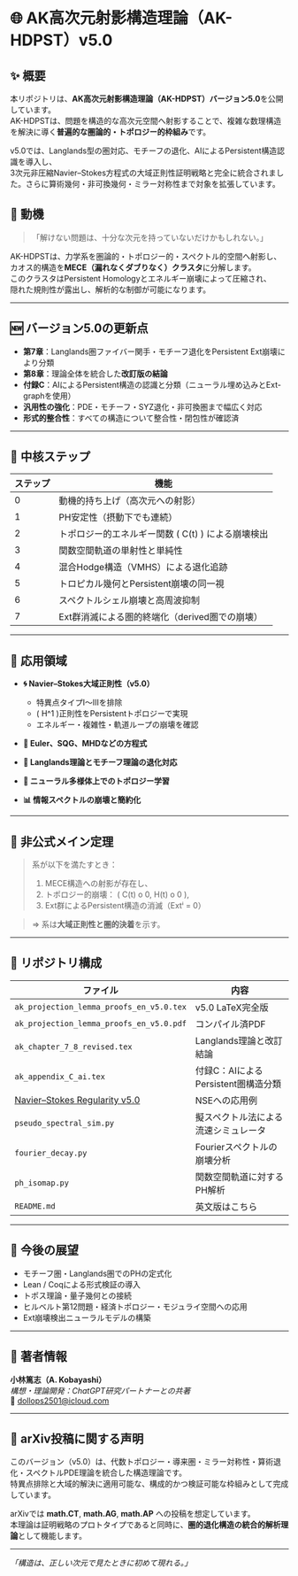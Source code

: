# 🌐 AK高次元射影構造理論（AK-HDPST）v5.0

## ✨ 概要
本リポジトリは、**AK高次元射影構造理論（AK-HDPST）バージョン5.0**を公開しています。  
AK-HDPSTは、問題を構造的な高次元空間へ射影することで、複雑な数理構造を解決に導く**普遍的な圏論的・トポロジー的枠組み**です。  

v5.0では、Langlands型の圏対応、モチーフの退化、AIによるPersistent構造認識を導入し、  
3次元非圧縮Navier–Stokes方程式の大域正則性証明戦略と完全に統合されました。さらに算術幾何・非可換幾何・ミラー対称性まで対象を拡張しています。

## 📌 動機
> 「解けない問題は、十分な次元を持っていないだけかもしれない。」

AK-HDPSTは、力学系を圏論的・トポロジー的・スペクトル的空間へ射影し、  
カオス的構造を**MECE（漏れなくダブりなく）クラスタ**に分解します。  
このクラスタはPersistent Homologyとエネルギー崩壊によって圧縮され、  
隠れた規則性が露出し、解析的な制御が可能になります。

---

## 🆕 バージョン5.0の更新点

- **第7章**：Langlands圏ファイバー関手・モチーフ退化をPersistent Ext崩壊により分類
- **第8章**：理論全体を統合した**改訂版の結論**
- **付録C**：AIによるPersistent構造の認識と分類（ニューラル埋め込みとExt-graphを使用）
- **汎用性の強化**：PDE・モチーフ・SYZ退化・非可換圏まで幅広く対応
- **形式的整合性**：すべての構造について整合性・閉包性が確認済

---

## 🧠 中核ステップ

| ステップ | 機能 |
|---------|------|
| 0 | 動機的持ち上げ（高次元への射影） |
| 1 | PH安定性（摂動下でも連続） |
| 2 | トポロジー的エネルギー関数 \( C(t) \) による崩壊検出 |
| 3 | 関数空間軌道の単射性と単純性 |
| 4 | 混合Hodge構造（VMHS）による退化追跡 |
| 5 | トロピカル幾何とPersistent崩壊の同一視 |
| 6 | スペクトルシェル崩壊と高周波抑制 |
| 7 | Ext群消滅による圏的終端化（derived圏での崩壊） |

---

## 🧪 応用領域

- **🌀 Navier–Stokes大域正則性（v5.0）**  
  - 特異点タイプI～IIIを排除  
  - \( H^1 \)正則性をPersistentトポロジーで実現  
  - エネルギー・複雑性・軌道ループの崩壊を確認  

- **🌊 Euler、SQG、MHDなどの方程式**
- **🔢 Langlands理論とモチーフ理論の退化対応**
- **🧬 ニューラル多様体上でのトポロジー学習**
- **📊 情報スペクトルの崩壊と簡約化**

---

## 🚨 非公式メイン定理

> 系が以下を満たすとき：
> 1. MECE構造への射影が存在し、
> 2. トポロジー的崩壊： \( C(t) 	o 0, H(t) 	o 0 \),
> 3. Ext群によるPersistent構造の消滅（Extⁱ = 0）

> ⇒ 系は**大域正則性と圏的決着**を示す。

---

## 📁 リポジトリ構成

| ファイル | 内容 |
|----------|------|
| `ak_projection_lemma_proofs_en_v5.0.tex` | v5.0 LaTeX完全版 |
| `ak_projection_lemma_proofs_en_v5.0.pdf` | コンパイル済PDF |
| `ak_chapter_7_8_revised.tex` | Langlands理論と改訂結論 |
| `ak_appendix_C_ai.tex` | 付録C：AIによるPersistent圏構造分類 |
| [Navier–Stokes Regularity v5.0](https://github.com/Kobayashi2501/Navier-Stokes-Global-Regularity) | NSEへの応用例 |
| `pseudo_spectral_sim.py` | 擬スペクトル法による流速シミュレータ |
| `fourier_decay.py` | Fourierスペクトルの崩壊分析 |
| `ph_isomap.py` | 関数空間軌道に対するPH解析 |
| `README.md` | 英文版はこちら |

---

## 🔭 今後の展望

- モチーフ圏・Langlands圏でのPHの定式化
- Lean / Coqによる形式検証の導入
- トポス理論・量子幾何との接続
- ヒルベルト第12問題・経済トポロジー・モジュライ空間への応用
- Ext崩壊検出ニューラルモデルの構築

---

## 📨 著者情報

**小林篤志（A. Kobayashi）**  
_構想・理論開発：ChatGPT研究パートナーとの共著_  
📧 dollops2501@icloud.com

---

## 📝 arXiv投稿に関する声明

このバージョン（v5.0）は、代数トポロジー・導来圏・ミラー対称性・算術退化・スペクトルPDE理論を統合した構造理論です。  
特異点排除と大域的解決に適用可能な、構成的かつ検証可能な枠組みとして完成しています。

arXivでは **math.CT**, **math.AG**, **math.AP** への投稿を想定しています。  
本理論は証明戦略のプロトタイプであると同時に、**圏的退化構造の統合的解析理論**として機能します。

---

*「構造は、正しい次元で見たときに初めて現れる。」*
